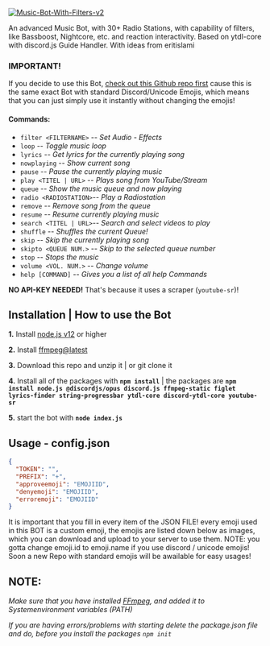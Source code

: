[![Music-Bot-With-Filters-v2](https://github-readme-stats.vercel.app/api/pin/?username=navaneethkm004&repo=Music-Bot-With-Filters-v2&theme=dark)](https://github.com/navaneethkm004/Music-Bot-With-Filters-v2)<br/>

An advanced Music Bot, with 30+ Radio Stations, with capability of filters, like Bassboost, Nightcore, etc. and reaction interactivity. Based on ytdl-core with discord.js Guide Handler. With ideas from eritislami 

### **IMPORTANT!** 

If you decide to use this Bot, [check out this Github repo first](https://github.com/navaneethkm004/Music-Bot-With-Filters) cause this is the same exact Bot with standard Discord/Unicode Emojis, which means that you can just simply use it instantly without changing the emojis!

#### Commands:

- `filter <FILTERNAME>` --    *Set Audio - Effects*
- `loop`                --    *Toggle music loop*
- `lyrics`              --    *Get lyrics for the currently playing song*
- `nowplaying`          --    *Show current song*
- `pause`               --    *Pause the currently playing music*
- `play <TITEL | URL>`  --    *Plays song from YouTube/Stream*
- `queue`               --    *Show the music queue and now playing*
- `radio <RADIOSTATION>`--    *Play a Radiostation*
- `remove`              --    *Remove song from the queue*
- `resume`              --    *Resume currently playing music*
- `search <TITEL | URL>`--    *Search and select videos to play*
- `shuffle`             --    *Shuffles the current Queue!*
- `skip`                --    *Skip the currently playing song*
- `skipto <QUEUE NUM.>` --    *Skip to the selected queue number*
- `stop`                --    *Stops the music*
- `volume <VOL. NUM.>`  --    *Change volume*
- `help [COMMAND]`      --    *Gives you a list of all help Commands*

**NO API-KEY NEEDED!** That's because it uses a scraper (`youtube-sr`)!

## Installation | How to use the Bot

 **1.** Install [node.js v12](https://nodejs.org/api/cli.html#cli_unhandled_rejections_mode) or higher

 **2.** Install [ffmpeg@latest](https://ffmpeg.org) 

 **3.** Download this repo and unzip it    |    or git clone it
 
 **4.** Install all of the packages with **`npm install`**     |  the packages are   **`npm install node.js @discordjs/opus discord.js ffmpeg-static figlet lyrics-finder string-progressbar ytdl-core discord-ytdl-core youtube-sr`**
 
 **5.** start the bot with **`node index.js`**<br/>
 






## Usage - config.json

```json
{
  "TOKEN": "",
  "PREFIX": "+",
  "approveemoji": "EMOJIID",
  "denyemoji": "EMOJIID",
  "erroremoji": "EMOJIID"
}
```

It is important that you fill in every item of the JSON FILE! every emoji used in this BOT is a custom emoji, the emojis are listed down below as images, which you can download and upload to your server to use them. NOTE: you gotta change emoji.id to emoji.name if you use discord / unicode emojis! Soon a new Repo with standard emojis will be awailable for easy usages!

## **NOTE:**

*Make sure that you have installed [FFmpeg](https://ffmpeg.org), and added it to Systemenvironment variables (PATH)*

*If you are having errors/problems with starting delete the package.json file and do, before you install the packages `npm init`*

